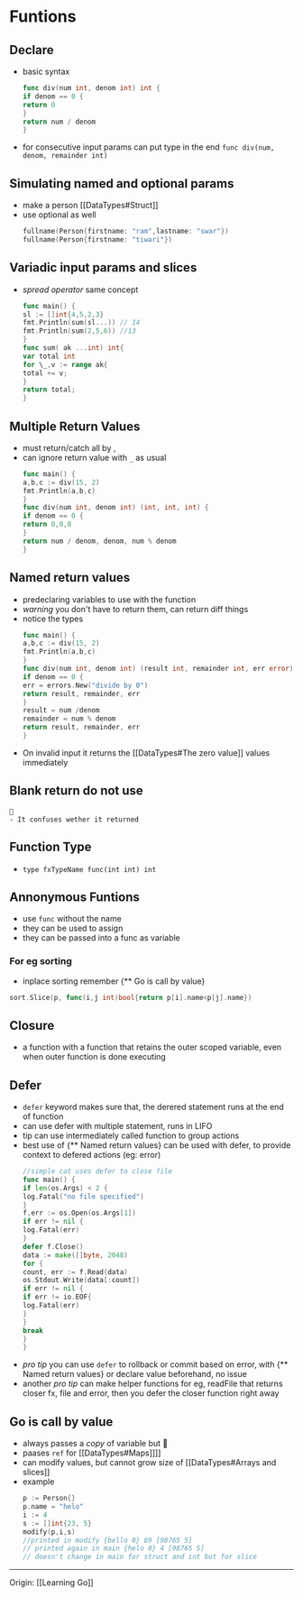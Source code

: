 # Funtions

## Declare

- basic syntax
  ```go
  func div(num int, denom int) int {
  if denom == 0 {
  return 0
  }
  return num / denom
  }
  ```
- for consecutive input params can put type in the end
  `func div(num, denom, remainder int)`

## Simulating named and optional params

- make a person [[DataTypes#Struct]]
- use optional as well
  ```go
  fullname(Person{firstname: "ram",lastname: "swar"})
  fullname(Person{firstname: "tiwari"})
  ```

## Variadic input params and slices

- _spread operator_ same concept
  ```go
  func main() {
  sl := []int{4,5,2,3}
  fmt.Println(sum(sl...)) // 14
  fmt.Println(sum(2,5,6)) //13
  }
  func sum( ak ...int) int{
  var total int
  for \_,v := range ak{
  total += v;
  }
  return total;
  }
  ```

## Multiple Return Values

- must return/catch all by ,
- can ignore return value with `_` as usual
  ```go
  func main() {
  a,b,c := div(15, 2)
  fmt.Println(a,b,c)
  }
  func div(num int, denom int) (int, int, int) {
  if denom == 0 {
  return 0,0,0
  }
  return num / denom, denom, num % denom
  }
  ```

## Named return values

- predeclaring variables to use with the function
- _warning_ you don't have to return them,
  can return diff things
- notice the types
  ```go
  func main() {
  a,b,c := div(15, 2)
  fmt.Println(a,b,c)
  }
  func div(num int, denom int) (result int, remainder int, err error) {
  if denom == 0 {
  err = errors.New("divide by 0")
  return result, remainder, err
  }
  result = num /denom
  remainder = num % denom
  return result, remainder, err
  }
  ```
- On invalid input it returns the [[DataTypes#The zero value]] values immediately

## Blank return do not use

    🚧
    - It confuses wether it returned

## Function Type

- `type fxTypeName func(int int) int`

## Annonymous Funtions

- use `func` without the name
- they can be used to assign
- they can be passed into a func as variable

### For eg sorting

- inplace sorting remember {\*\* Go is call by value}

```go
sort.Slice(p, func(i,j int)bool{return p[i].name<p[j].name})
```

## Closure

- a function with a function that retains the outer scoped variable,
  even when outer function is done executing

## Defer

- `defer` keyword makes sure that,
  the derered statement runs at the end of function
- can use defer with multiple statement, runs in LIFO
- tip can use intermediately called function to group actions
- best use of {\*\* Named return values} can be used with defer,
  to provide context to defered actions (eg: error)
  ```go
  //simple cat uses defer to close file
  func main() {
  if len(os.Args) < 2 {
  log.Fatal("no file specified")
  }
  f,err := os.Open(os.Args[1])
  if err != nil {
  log.Fatal(err)
  }
  defer f.Close()
  data := make([]byte, 2048)
  for {
  count, err := f.Read(data)
  os.Stdout.Write(data[:count])
  if err != nil {
  if err != io.EOF{
  log.Fatal(err)
  }
  }
  break
  }
  }
  ```
- _pro tip_ you can use `defer` to rollback or commit based on error,
  with {\*\* Named return values} or declare value beforehand, no issue
- another _pro tip_ can make helper functions for eg,
  readFile that returns closer fx, file and error,
  then you defer the closer function right away

## Go is call by value

- always passes a _copy_ of variable but 🍉
- paases `ref` for [[DataTypes#Maps]]]]
- can modify values, but cannot grow size of [[DataTypes#Arrays and slices]]
- example
  ```go
  p := Person{}
  p.name = "helo"
  i := 4
  s := []int{23, 5}
  modify(p,i,s)
  //printed in modify {bello 0} 89 [98765 5]
  // printed again in main {helo 0} 4 [98765 5]
  // doesn't change in main for struct and int but for slice
  ```

---

Origin: [[Learning Go]]

